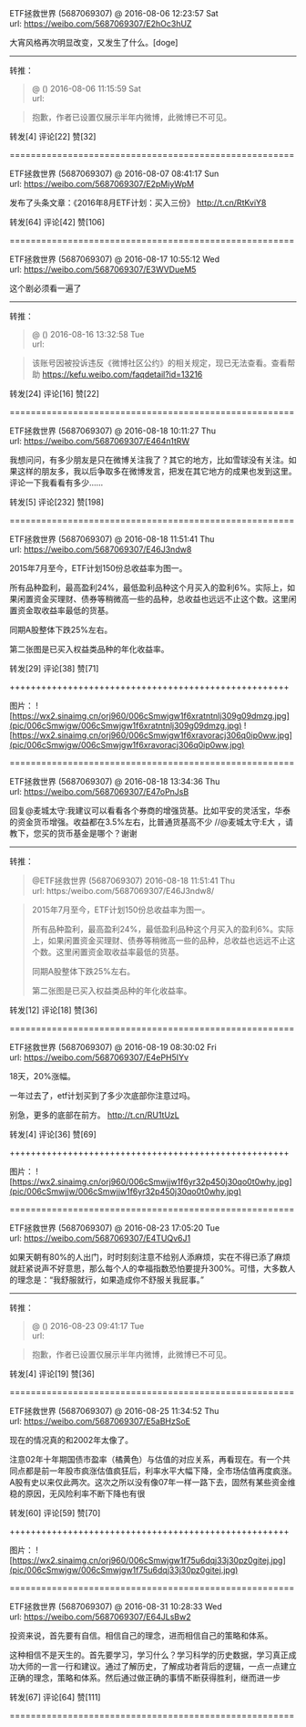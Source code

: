 
ETF拯救世界 (5687069307) @
2016-08-06 12:23:57 Sat  
url: https://weibo.com/5687069307/E2hOc3hUZ

大宵风格再次明显改变，又发生了什么。[doge]

------------------------------------------------------
转推：
>  @ ()
>  2016-08-06 11:15:59 Sat  
>  url: 

>  抱歉，作者已设置仅展示半年内微博，此微博已不可见。 ​​​

转发[4]  评论[22]  赞[32] 

======================================================






ETF拯救世界 (5687069307) @
2016-08-07 08:41:17 Sun  
url: https://weibo.com/5687069307/E2pMiyWpM

发布了头条文章：《2016年8月ETF计划：买入三份》 http://t.cn/RtKviY8 ​​​

转发[64]  评论[42]  赞[106] 

======================================================






ETF拯救世界 (5687069307) @
2016-08-17 10:55:12 Wed  
url: https://weibo.com/5687069307/E3WVDueM5

这个剧必须看一遍了

------------------------------------------------------
转推：
>  @ ()
>  2016-08-16 13:32:58 Tue  
>  url: 

>  该账号因被投诉违反《微博社区公约》的相关规定，现已无法查看。查看帮助 https://kefu.weibo.com/faqdetail?id=13216

转发[24]  评论[16]  赞[22] 

======================================================






ETF拯救世界 (5687069307) @
2016-08-18 10:11:27 Thu  
url: https://weibo.com/5687069307/E464n1tRW

我想问问，有多少朋友是只在微博关注我了？其它的地方，比如雪球没有关注。如果这样的朋友多，我以后争取多在微博发言，把发在其它地方的成果也发到这里。评论一下我看看有多少…… ​​​

转发[5]  评论[232]  赞[198] 

======================================================






ETF拯救世界 (5687069307) @
2016-08-18 11:51:41 Thu  
url: https://weibo.com/5687069307/E46J3ndw8

2015年7月至今，ETF计划150份总收益率为图一。

所有品种盈利，最高盈利24%，最低盈利品种这个月买入的盈利6%。实际上，如果闲置资金买理财、债券等稍微高一些的品种，总收益也远远不止这个数。这里闲置资金取收益率最低的货基。

同期A股整体下跌25%左右。

第二张图是已买入权益类品种的年化收益率。 ​​​

转发[29]  评论[38]  赞[71] 

+++++++++++++++++++++++++++++++++++++++++++++++++++++

图片：
![https://wx2.sinaimg.cn/orj960/006cSmwjgw1f6xratntnlj309g09dmzg.jpg](pic/006cSmwjgw/006cSmwjgw1f6xratntnlj309g09dmzg.jpg)
![https://wx2.sinaimg.cn/orj960/006cSmwjgw1f6xravoracj306q0ip0ww.jpg](pic/006cSmwjgw/006cSmwjgw1f6xravoracj306q0ip0ww.jpg)

======================================================






ETF拯救世界 (5687069307) @
2016-08-18 13:34:36 Thu  
url: https://weibo.com/5687069307/E47oPnJsB

回复@麦城太守:我建议可以看看各个券商的增强货基。比如平安的灵活宝，华泰的资金货币增强。收益都在3.5%左右，比普通货基高不少 //@麦城太守:E大 ，请教下，您买的货币基金是哪个？谢谢

------------------------------------------------------
转推：
>  @ETF拯救世界 (5687069307)
>  2016-08-18 11:51:41 Thu  
>  url: https:/weibo.com/5687069307/E46J3ndw8/

>  2015年7月至今，ETF计划150份总收益率为图一。
>  
>  所有品种盈利，最高盈利24%，最低盈利品种这个月买入的盈利6%。实际上，如果闲置资金买理财、债券等稍微高一些的品种，总收益也远远不止这个数。这里闲置资金取收益率最低的货基。
>  
>  同期A股整体下跌25%左右。
>  
>  第二张图是已买入权益类品种的年化收益率。 ​​​

转发[12]  评论[18]  赞[36] 

======================================================






ETF拯救世界 (5687069307) @
2016-08-19 08:30:02 Fri  
url: https://weibo.com/5687069307/E4ePH5IYv

18天，20%涨幅。

一年过去了，etf计划买到了多少次底部你注意过吗。

别急，更多的底部在前方。 http://t.cn/RU1tUzL ​​​

转发[4]  评论[36]  赞[69] 

+++++++++++++++++++++++++++++++++++++++++++++++++++++

图片：
![https://wx2.sinaimg.cn/orj960/006cSmwjjw1f6yr32p450j30qo0t0why.jpg](pic/006cSmwjjw/006cSmwjjw1f6yr32p450j30qo0t0why.jpg)

======================================================






ETF拯救世界 (5687069307) @
2016-08-23 17:05:20 Tue  
url: https://weibo.com/5687069307/E4TUQv6J1

如果天朝有80%的人出门，时时刻刻注意不给别人添麻烦，实在不得已添了麻烦就赶紧说声不好意思，那么每个人的幸福指数恐怕要提升300%。可惜，大多数人的理念是：“我舒服就行，如果造成你不舒服关我屁事。”

------------------------------------------------------
转推：
>  @ ()
>  2016-08-23 09:41:17 Tue  
>  url: 

>  抱歉，作者已设置仅展示半年内微博，此微博已不可见。 ​​​

转发[4]  评论[19]  赞[36] 

======================================================






ETF拯救世界 (5687069307) @
2016-08-25 11:34:52 Thu  
url: https://weibo.com/5687069307/E5aBHzSoE

现在的情况真的和2002年太像了。

注意02年十年期国债市盈率（橘黄色）与估值的对应关系，再看现在。有一个共同点都是前一年股市疯涨估值疯狂后，利率水平大幅下降，全市场估值再度疯涨。A股有史以来仅此两次。这次之所以没有像07年一样一路下去，固然有某些资金维稳的原因，无风险利率不断下降也有很 ​​​

转发[60]  评论[59]  赞[70] 

+++++++++++++++++++++++++++++++++++++++++++++++++++++

图片：
![https://wx2.sinaimg.cn/orj960/006cSmwjgw1f75u6dqj33j30pz0gitej.jpg](pic/006cSmwjgw/006cSmwjgw1f75u6dqj33j30pz0gitej.jpg)

======================================================






ETF拯救世界 (5687069307) @
2016-08-31 10:28:33 Wed  
url: https://weibo.com/5687069307/E64JLsBw2

投资来说，首先要有自信。相信自己的理念，进而相信自己的策略和体系。

这种相信不是天生的。首先要学习，学习什么？学习科学的历史数据，学习真正成功大师的一言一行和建议。通过了解历史，了解成功者背后的逻辑，一点一点建立正确的理念，策略和体系。然后通过做正确的事情不断获得胜利，继而进一步 ​​​

转发[67]  评论[64]  赞[111] 

======================================================





